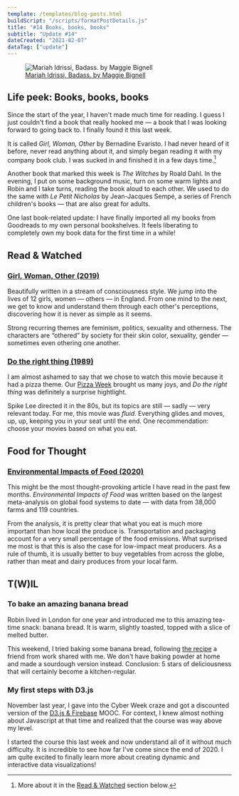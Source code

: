 ```yaml
---
template: /templates/blog-posts.html
buildScript: "/scripts/formatPostDetails.js"
title: "#14 Books, books, books"
subtitle: "Update #14"
dateCreated: "2021-02-07"
dataTag: ["update"]
---
```


<figure>
 <img src="https://cdn.dribbble.com/users/39645/screenshots/2786339/dribbble2.png" alt="Mariah Idrissi, Badass. by Maggie Bignell" />
 <figcaption>
    <a href="https://dribbble.com/shots/2786339-Mariah-Idrissi-Badass">Mariah Idrissi, Badass. by Maggie Bignell</a>
 </figcaption>
</figure>

## Life peek: Books, books, books

Since the start of the year, I haven't made much time for reading. I guess I just couldn't find a book that really hooked me — a book that I was looking forward to going back to. I finally found it this last week.

It is called <cite>Girl, Woman, Other</cite> by Bernadine Evaristo. I had never heard of it before, never read anything about it, and simply began reading it with my company book club. I was sucked in and finished it in a few days time.[^1]

Another book that marked this week is <cite>The Witches</cite> by Roald Dahl. In the evening, I put on some background music, turn on some warm lights and Robin and I take turns, reading the book aloud to each other. We used to do the same with <cite>Le Petit Nicholas</cite> by Jean-Jacques Sempé, a series of French children's books — that are also great for adults.

One last book-related update: I have finally imported all my books from Goodreads to my own personal bookshelves. It feels liberating to completely own my book data for the first time in a while!

<h2 id="read-and-watched">Read & Watched</h2>

### [Girl, Woman, Other (2019)](https://en.wikipedia.org/wiki/Girl,_Woman,_Other)

Beautifully written in a stream of consciousness style. We jump into the lives of 12 girls, women — others — in England. From one mind to the next, we get to know and understand them through each other's perceptions, discovering how it is never as simple as it seems.

Strong recurring themes are feminism, politics, sexuality and otherness. The characters are “othered” by society for their skin color, sexuality, gender — sometimes even othering one another.

### [Do the right thing (1989)](https://en.wikipedia.org/wiki/Do_the_Right_Thing)

I am almost ashamed to say that we chose to watch this movie because it had a pizza theme. Our [Pizza Week](/posts/13-holiday-at-home) brought us many joys, and <cite>Do the right thing</cite> was definitely a surprise hightlight.

Spike Lee directed it in the 80s, but its topics are still — sadly — very relevant today. For me, this movie was _fluid_. Everything glides and moves, up, up, keeping you in your seat until the end. One recommendation: choose your movies based on what you eat.

## Food for Thought

### [Environmental Impacts of Food (2020)](https://ourworldindata.org/environmental-impacts-of-food)

This might be the most thought-provoking article I have read in the past few months. <cite>Environmental Impacts of Food</cite> was written based on the largest meta-analysis on global food systems to date — with data from 38,000 farms and 119 countries.

From the analysis, it is pretty clear that what you eat is much more important than how local the produce is. Transportation and packaging account for a very small percentage of the food emissions. What surprised me most is that this is also the case for low-impact meat producers. As a rule of thumb, it is usually better to buy vegetables from across the globe, rather than meat and dairy produces from your local farm.

## T(W)IL

### To bake an amazing banana bread

Robin lived in London for one year and introduced me to this amazing tea-time snack: banana bread. It is warm, slightly toasted, topped with a slice of melted butter.

This weekend, I tried baking some banana bread, following [the recipe](/recipes/banana-bread) a friend from work shared with me. We don't have baking powder at home and made a sourdough version instead. Conclusion: 5 stars of deliciousness that will certainly become a kitchen-regular.

### My first steps with D3.js

November last year, I gave into the Cyber Week craze and got a discounted version of the [D3.js & Firebase](https://www.udemy.com/course/build-data-uis-with-d3-firebase/) MOOC. For context, I knew almost nothing about Javascript at that time and realized that the course was way above my level.

I started the course this last week and now understand all of it without much difficulty. It is incredible to see how far I've come since the end of 2020. I am quite excited to finally learn more about creating dynamic and interactive data visualizations!

[^1]: More about it in the [Read & Watched](#read-and-watched) section below.
